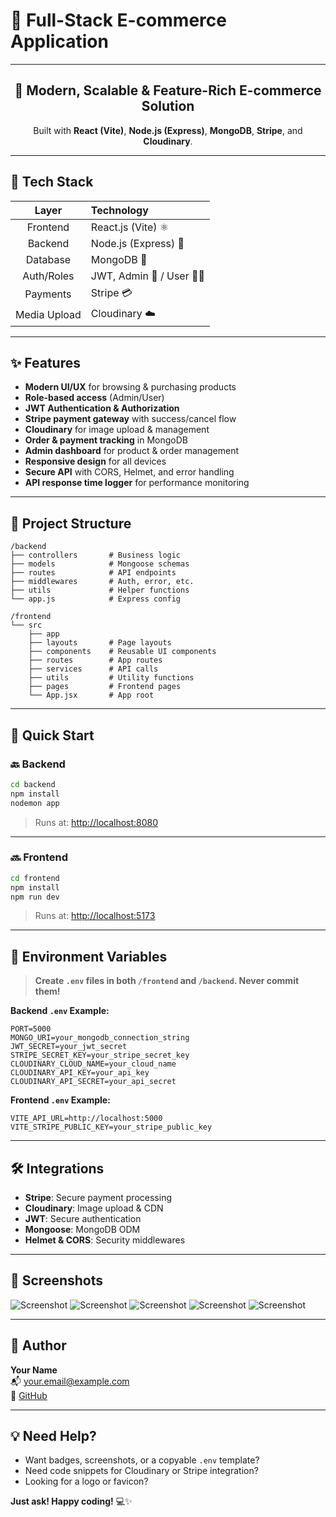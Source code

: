 # 🛒 **Full-Stack E-commerce Application**

---

<div align="center">

## 🚀 Modern, Scalable & Feature-Rich E-commerce Solution

Built with **React (Vite)**, **Node.js (Express)**, **MongoDB**, **Stripe**, and **Cloudinary**.

</div>

---

## 🧩 Tech Stack

|  **Layer**   | **Technology**          |
| :----------: | :---------------------- |
|   Frontend   | React.js (Vite) ⚛️      |
|   Backend    | Node.js (Express) 🚀    |
|   Database   | MongoDB 🍃              |
|  Auth/Roles  | JWT, Admin 👑 / User 🧑‍💻 |
|   Payments   | Stripe 💳               |
| Media Upload | Cloudinary ☁️           |

---

## ✨ Features

- **Modern UI/UX** for browsing & purchasing products
- **Role-based access** (Admin/User)
- **JWT Authentication & Authorization**
- **Stripe payment gateway** with success/cancel flow
- **Cloudinary** for image upload & management
- **Order & payment tracking** in MongoDB
- **Admin dashboard** for product & order management
- **Responsive design** for all devices
- **Secure API** with CORS, Helmet, and error handling
- **API response time logger** for performance monitoring

---

## 📁 Project Structure

```
/backend
├── controllers       # Business logic
├── models            # Mongoose schemas
├── routes            # API endpoints
├── middlewares       # Auth, error, etc.
├── utils             # Helper functions
└── app.js            # Express config

/frontend
└── src
    ├── app
    ├── layouts       # Page layouts
    ├── components    # Reusable UI components
    ├── routes        # App routes
    ├── services      # API calls
    ├── utils         # Utility functions
    ├── pages         # Frontend pages
    └── App.jsx       # App root
```

---

## 🚦 Quick Start

### 🔙 Backend

```bash
cd backend
npm install
nodemon app
```

> Runs at: [http://localhost:8080](http://localhost:8080)

---

### 🔜 Frontend

```bash
cd frontend
npm install
npm run dev
```

> Runs at: [http://localhost:5173](http://localhost:5173)

---

## 🔐 Environment Variables

> **Create `.env` files in both `/frontend` and `/backend`. Never commit them!**

**Backend `.env` Example:**

```
PORT=5000
MONGO_URI=your_mongodb_connection_string
JWT_SECRET=your_jwt_secret
STRIPE_SECRET_KEY=your_stripe_secret_key
CLOUDINARY_CLOUD_NAME=your_cloud_name
CLOUDINARY_API_KEY=your_api_key
CLOUDINARY_API_SECRET=your_api_secret
```

**Frontend `.env` Example:**

```
VITE_API_URL=http://localhost:5000
VITE_STRIPE_PUBLIC_KEY=your_stripe_public_key
```

---

## 🛠️ Integrations

- **Stripe**: Secure payment processing
- **Cloudinary**: Image upload & CDN
- **JWT**: Secure authentication
- **Mongoose**: MongoDB ODM
- **Helmet & CORS**: Security middlewares

---

## 📸 Screenshots

![Screenshot](https://res.cloudinary.com/dsuvis7qq/image/upload/v1748694364/ehfblze9auvkdx2twlew.png)
![Screenshot](https://res.cloudinary.com/dsuvis7qq/image/upload/v1748694389/inb8j4y2wgvqasqrpiay.png)
![Screenshot](https://res.cloudinary.com/dsuvis7qq/image/upload/v1748694022/z8rqave2ouw7rke2naku.png)
![Screenshot](https://res.cloudinary.com/dsuvis7qq/image/upload/v1748694002/brc0lvdeyqyiylvwiyhb.png)
![Screenshot](https://res.cloudinary.com/dsuvis7qq/image/upload/v1748693893/kx8hhr6vh2yhydure204.png)

---

## 👤 Author

**Your Name**  
📬 [your.email@example.com](mailto:your.email@example.com)  
🔗 [GitHub](https://github.com/yourusername)

---

## 💡 Need Help?

- Want badges, screenshots, or a copyable `.env` template?
- Need code snippets for Cloudinary or Stripe integration?
- Looking for a logo or favicon?

**Just ask! Happy coding!** 💻✨
